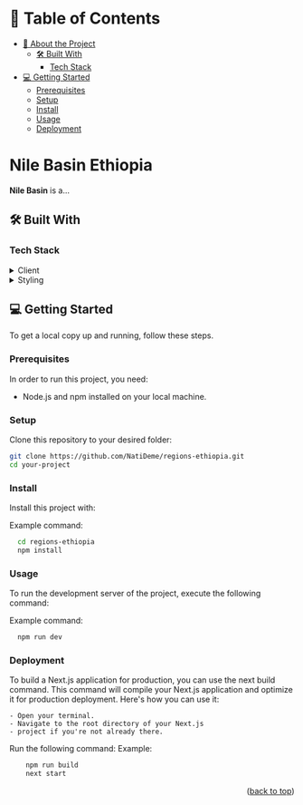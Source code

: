<!-- TABLE OF CONTENTS -->

# 📗 Table of Contents

- [📖 About the Project](#about-project)
  - [🛠 Built With](#built-with)
    - [Tech Stack](#tech-stack)
- [💻 Getting Started](#getting-started)
  - [Prerequisites](#prerequisites)
  - [Setup](#setup)
  - [Install](#install)
  - [Usage](#usage)
  - [Deployment](#deployment)

<!-- PROJECT DESCRIPTION -->

# Nile Basin Ethiopia <a name="about-project"></a>

**Nile Basin** is a...

## 🛠 Built With <a name="built-with"></a>

### Tech Stack <a name="tech-stack"></a>

<details>
  <summary>Client</summary>
  <ul>
    <li><a href="https://reactjs.org/">Next.js</a></li>
  </ul>
</details>

<details>
  <summary>Styling</summary>
  <ul>
    <li><a href="https://expressjs.com/">Tailwindcss</a></li>
  </ul>
</details>

<!-- GETTING STARTED -->

## 💻 Getting Started <a name="getting-started"></a>

To get a local copy up and running, follow these steps.

### Prerequisites

In order to run this project, you need:

- Node.js and npm installed on your local machine.

### Setup

Clone this repository to your desired folder:

```sh
git clone https://github.com/NatiDeme/regions-ethiopia.git
cd your-project
```

### Install

Install this project with:

Example command:

```sh
  cd regions-ethiopia
  npm install
```

### Usage

To run the development server of the project, execute the following command:

Example command:

```sh
  npm run dev
```

### Deployment

To build a Next.js application for production, you can use the next build command. This command will compile your Next.js application and optimize it for production deployment. Here's how you can use it:

    - Open your terminal.
    - Navigate to the root directory of your Next.js
    - project if you're not already there.

Run the following command:
Example:

```sh
    npm run build
    next start
```

<p align="right">(<a href="#readme-top">back to top</a>)</p>

<!-- AUTHORS -->
